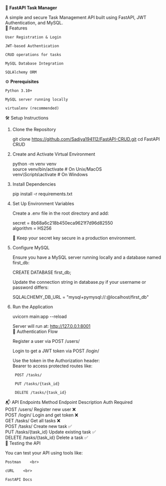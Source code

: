 📝 **FastAPI Task Manager**

A simple and secure Task Management API built using FastAPI, JWT Authentication, and MySQL. <br>
🚀 Features

    User Registration & Login

    JWT-based Authentication

    CRUD operations for tasks

    MySQL Database Integration

    SQLAlchemy ORM


⚙️ **Prerequisites**

    Python 3.10+

    MySQL server running locally

    virtualenv (recommended)

🛠️ Setup Instructions
1. Clone the Repository <br>

    git clone https://github.com/Sadiya194112/FastAPI-CRUD.git
    cd FastAPI CRUD

2. Create and Activate Virtual Environment <br>

    python -m venv venv <br>
    source venv/bin/activate      # On Unix/MacOS <br>
    venv\Scripts\activate         # On Windows <br>

3. Install Dependencies <br>

    pip install -r requirements.txt <br>

4. Set Up Environment Variables <br>
    
    Create a .env file in the root directory and add: <br>
    
    secret = 8b68a6c218b450eca9621f7d96d82550 <br>
    algorithm = HS256    <br>

    🔐 Keep your secret key secure in a production environment.

5. Configure MySQL <br>

    Ensure you have a MySQL server running locally and a database named first_db: <br>
    
    CREATE DATABASE first_db;    <br>
    
    Update the connection string in database.py if your username or password differs: <br>
    
    SQLALCHEMY_DB_URL = "mysql+pymysql://<user>:<password>@localhost/first_db" <br>

6. Run the Application

    uvicorn main:app --reload <br>
    
    Server will run at: http://127.0.0.1:8001 <br>
🔐 Authentication Flow    <br>

    Register a user via POST /users/ <br>

    Login to get a JWT token via POST /login/    <br>

    Use the token in the Authorization header:    <br>
    Bearer <your-token> to access protected routes like:    <br>

        POST /tasks/   

        PUT /tasks/{task_id}     

        DELETE /tasks/{task_id}    

📬 API Endpoints
    Method	    Endpoint	        Description	        Auth Required <br>
    POST	    /users/	            Register new user	    ❌    <br>
    POST	    /login/	            Login and get token	    ❌    <br>
    GET	        /tasks/	            Get all tasks	        ❌    <br>
    POST	    /tasks/	            Create new task	        ✅    <br>
    PUT	        /tasks/{task_id}	Update existing task	✅    <br>
    DELETE	    /tasks/{task_id}    Delete a task	        ✅    <br>
🧪 Testing the API    <br>

You can test your API using tools like:    <br>

    Postman    <br>

    cURL    <br>

    FastAPI Docs

